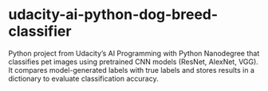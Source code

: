 # udacity-ai-python-dog-breed-classifier
Python project from Udacity’s AI Programming with Python Nanodegree that classifies pet images using pretrained CNN models (ResNet, AlexNet, VGG). It compares model-generated labels with true labels and stores results in a dictionary to evaluate classification accuracy.
